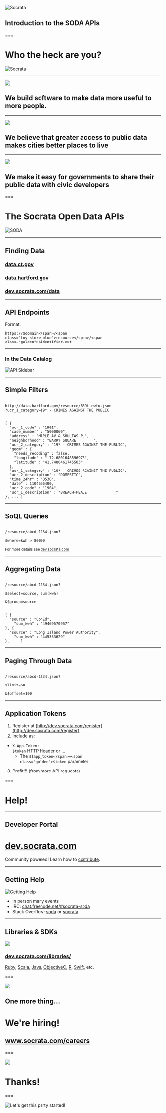 ![Socrata](/presentations/img/socrata-white-large.png)
## Introduction to the SODA APIs

===

# Who the heck are you?

![Socrata](/presentations/img/socrata-white-medium.png)

---

<img class="fullscreen-img" src="/presentations/img/at_table.jpg" />

<h2>We build <span class="toy-store-blue">software</span> to make data <span class="blushing-salmon">more useful</span> to <span class="golden">more people</span>.</h2>

<!-- https://www.flickr.com/photos/hyku/2497370097 -->
--- 

<img class="fullscreen-img" src="/presentations/img/city.jpg" />

<h2>We believe that <span class="toy-store-blue">greater access</span> to <span class="blushing-salmon">public data</span> makes cities <span class="golden">better places to live</span></h2>

---

<img class="fullscreen-img" src="/presentations/img/city_hall.jpg" />

<h2>We make it <span class="toy-store-blue">easy</span> for <span class="blushing-salmon">governments</span> to share their public data with <span class="golden">civic developers</span></h2>

===

# The Socrata Open Data APIs

![SODA](../../img/can.png)

---

## Finding Data

### [data.ct.gov](https://data.ct.gov/)
### [data.hartford.gov](https://data.hartford.gov/)
### [dev.socrata.com/data](http://dev.socrata.com/data/)

---

## API Endpoints

Format:

<code>https://<span class="greenery">$domain</span>/<span class="toy-store-blue">resource</span>/<span class="golden">$identifier</span>.<span class="blushing-salmon">ext</span></code>

---

### In the Data Catalog

![API Sidebar](http://dev.socrata.com/img/sidebar.gif)

---

## Simple Filters

<code>
http://data.hartford.gov/resource/889t-nwfu.json  
?<span class="toy-store-blue">ucr_1_category</span>=<span class="golden">19* - CRIMES AGAINST THE PUBLIC</span>
</code>

<pre><code data-trim contenteditable class="javascript">
[ {
  "ucr_1_code" : "1901",
  "case_number" : "5000060",
  "address" : "MAPLE AV &amp; SHULTAS PL",
  "neighborhood" : "BARRY SQUARE        ",
  "ucr_2_category" : "19* - CRIMES AGAINST THE PUBLIC",
  "geom" : {
    "needs_recoding" : false,
    "longitude" : "-72.6801648596978",
    "latitude" : "41.7480461745503"
  },
  "ucr_1_category" : "19* - CRIMES AGAINST THE PUBLIC",
  "ucr_2_description" : "DOMESTIC",
  "time_24hr" : "0530",
  "date" : 1104566400,
  "ucr_2_code" : "1904",
  "ucr_1_description" : "BREACH-PEACE             "
}, ... ]
</code></pre>

---

## SoQL Queries

<code>
/resource/abcd-1234.json?<br/>
<span class="toy-store-blue">$where</span>=<span class="golden">kwh &gt; 80000</span>
</code>

<small style="padding-top: 5em">For more details see <a href="http://dev.socrata.com">dev.socrata.com</a></small>

---

## Aggregating Data

<code>
/resource/abcd-1234.json?<br/>
<span class="toy-store-blue">$select</span>=<span class="golden">source, sum(kwh)</span><br>
&amp;<span class="toy-store-blue">$group</span>=<span class="golden">source</span>
</code>

<pre><code data-trim contenteditable class="javascript">
[ {
  "source" : "ConEd",
    "sum_kwh" : "49469570957"
}, {
  "source" : "Long Island Power Authority",
    "sum_kwh" : "445333629"
}, ... ]
</code></pre>

---

## Paging Through Data

<code contenteditable>
/resource/abcd-1234.json?<br/>
<span class="toy-store-blue">$limit</span>=<span class="golden">50</span><br/>
&amp;<span class="toy-store-blue">$offset</span>=<span class="golden">100</span>
</code>

---

## Application Tokens

1. Register at [http://dev.socrata.com/register](http://dev.socrata.com/register)
2. Include as:
- <code><span class="toy-store-blue">X-App-Token</span>: <span class="golden">$token</span></code> HTTP Header or ... 
  - The <code><span class="toy-store-blue">$$app_token</span>=<span class="golden">$token</span></code> parameter
3. Profit!!! (from more API requests)

===

# Help!

---

## Developer Portal

# [dev.socrata.com](http://dev.socrata.com)

<div class="footnote">Community powered! Learn how to <a href="http://dev.socrata.com/contributing.html">contribute</a>.</div>

--- 

## Getting Help

![Getting Help](/presentations/img/live-support.gif)

- In person many events
- IRC: [chat.freenode.net/#socrata-soda](irc://chat.freenode.net/#socrata-soda)
- Stack Overflow: [soda](http://stackoverflow.com/questions/tagged/soda) or [socrata](http://stackoverflow.com/questions/tagged/socrata)

---

## Libraries & SDKs

<img src="../../img/socrata-heart-opensource.png"/>

### [dev.socrata.com/libraries/](http://dev.socrata.com/libraries/)

<div class="footnote"><a href="http://socrata.github.io/soda-ruby/">Ruby</a>, <a href="https://github.com/socrata/soda-scala">Scala</a>, <a href="http://socrata.github.io/soda-java/">Java</a>, <a href="https://github.com/socrata/soda-ios-sdk">ObjectiveC</a>, <a href="https://github.com/Chicago/RSocrata">R</a>, <a href="https://github.com/socrata/soda-swift">Swift</a>, etc.</div>

===

<img class="fullscreen-img" src="/presentations/img/team.jpg" />

## One more thing...

<h1 class="fragment" data-fragment-index="0">We're hiring!</h1>

<h2 class="fragment" data-fragment-index="1"><a href="http://www.socrata.com/careers">www.socrata.com/careers</a></h2>

===


<img class="fullscreen-img" src="/presentations/img/maggie.jpg"/>

# Thanks!

===

![Let's get this party started!](img/lets_get_this_party_started.gif)
